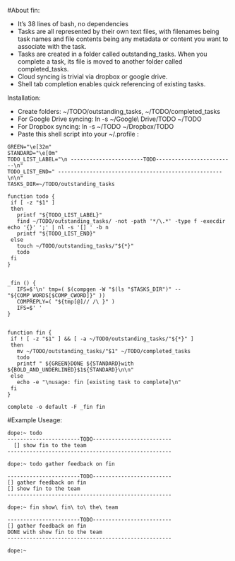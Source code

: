 #About fin:
- It’s 38 lines of bash, no dependencies
- Tasks are all represented by their own text files, with filenames being task names and file contents being any metadata or content you want to associate with the task.
- Tasks are created in a folder called outstanding\_tasks. When you complete a task, its file is moved to another folder called completed_tasks.
- Cloud syncing is trivial via dropbox or google drive.
- Shell tab completion enables quick referencing of existing tasks.

Installation:

- Create folders: ~/TODO/outstanding\_tasks, ~/TODO/completed\_tasks
- For Google Drive syncing: ln -s ~/Google\ Drive/TODO ~/TODO
- For Dropbox syncing: ln -s ~/TODO ~/Dropbox/TODO
- Paste this shell script into your ~/.profile :

```BOLD_AND_UNDERLINED="\e[1;4m"
GREEN="\e[32m"
STANDARD="\e[0m"
TODO_LIST_LABEL="\n -----------------------TODO-------------------------\n"
TODO_LIST_END=" ----------------------------------------------------\n\n"
TASKS_DIR=~/TODO/outstanding_tasks

function todo {
 if [ -z "$1" ]
 then
   printf "${TODO_LIST_LABEL}"
   find ~/TODO/outstanding_tasks/ -not -path '*/\.*' -type f -execdir echo '{}' ';' | nl -s '[] ' -b n
   printf "${TODO_LIST_END}"
 else
   touch ~/TODO/outstanding_tasks/"${*}"
   todo
 fi
}


_fin () {
   IFS=$'\n' tmp=( $(compgen -W "$(ls "$TASKS_DIR")" -- "${COMP_WORDS[$COMP_CWORD]}" ))
   COMPREPLY=( "${tmp[@]// /\ }" )
   IFS=$' '
}


function fin {
 if ! [ -z "$1" ] && [ -a ~/TODO/outstanding_tasks/"${*}" ]
 then
   mv ~/TODO/outstanding_tasks/"$1" ~/TODO/completed_tasks
   todo
   printf " ${GREEN}DONE ${STANDARD}with ${BOLD_AND_UNDERLINED}$1${STANDARD}\n\n"
 else
   echo -e "\nusage: fin [existing task to complete]\n"
 fi
}

complete -o default -F _fin fin
```

#Example Useage:

```
dope:~ todo
-----------------------TODO-------------------------
  [] show fin to the team
----------------------------------------------------

dope:~ todo gather feedback on fin

-----------------------TODO-------------------------
[] gather feedback on fin
[] show fin to the team
----------------------------------------------------

dope:~ fin show\ fin\ to\ the\ team

-----------------------TODO-------------------------
[] gather feedback on fin
DONE with show fin to the team
----------------------------------------------------

dope:~
```
